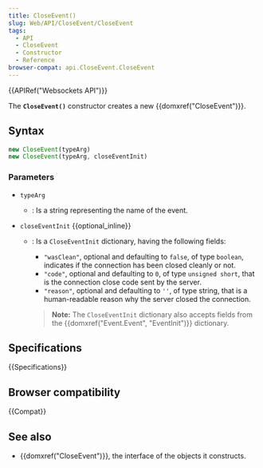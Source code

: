 ```yaml
---
title: CloseEvent()
slug: Web/API/CloseEvent/CloseEvent
tags:
  - API
  - CloseEvent
  - Constructor
  - Reference
browser-compat: api.CloseEvent.CloseEvent
---
```

{{APIRef("Websockets API")}}

The **`CloseEvent()`** constructor creates a new
{{domxref("CloseEvent")}}.

## Syntax

```js
new CloseEvent(typeArg)
new CloseEvent(typeArg, closeEventInit)
```

### Parameters

- `typeArg`
  - : Is a string representing the name of the event.
- `closeEventInit` {{optional_inline}}

  - : Is a `CloseEventInit` dictionary, having the following fields:

    - `"wasClean"`, optional and defaulting to `false`, of type
      `boolean`, indicates if the connection has been closed cleanly or not.
    - `"code"`, optional and defaulting to `0`, of type
      `unsigned short`, that is the connection close code sent by the server.
    - `"reason"`, optional and defaulting to `''`, of type
      string, that is a human-readable reason why the server closed
      the connection.

    > **Note:** The `CloseEventInit` dictionary also accepts fields from the
    > {{domxref("Event.Event", "EventInit")}} dictionary.

## Specifications

{{Specifications}}

## Browser compatibility

{{Compat}}

## See also

- {{domxref("CloseEvent")}}, the interface of the objects it constructs.
